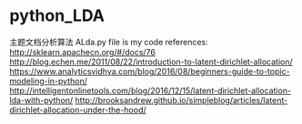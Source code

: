 # python_LDA
主题文档分析算法
ALda.py file is my code 
references:
http://sklearn.apachecn.org/#/docs/76
http://blog.echen.me/2011/08/22/introduction-to-latent-dirichlet-allocation/
https://www.analyticsvidhya.com/blog/2016/08/beginners-guide-to-topic-modeling-in-python/
http://intelligentonlinetools.com/blog/2016/12/15/latent-dirichlet-allocation-lda-with-python/
http://brooksandrew.github.io/simpleblog/articles/latent-dirichlet-allocation-under-the-hood/
